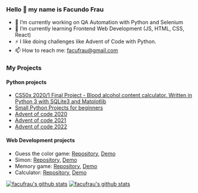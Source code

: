 ### Hello 👋 my name is Facundo Frau

- 🔭 I’m currently working on QA Automation with Python and Selenium
- 🌱 I’m currently learning Frontend Web Development (JS, HTML, CSS, React)
- ⚡ I like doing challenges like Advent of Code with Python.
- 📫 How to reach me: facufrau@gmail.com
### My Projects

#### Python projects

* [CS50x 2020/1 Final Project - Blood alcohol content calculator. Written in Python 3 with SQLite3 and Matplotlib](https://github.com/facufrau/CS50x-Final-Project)
* [Small Python Projects for beginners](https://github.com/facufrau/beginner-projects-solutions)
* [Advent of code 2020](https://github.com/facufrau/Advent-of-code-2020)
* [Advent of code 2021](https://github.com/facufrau/advent-of-code-2021)
* [Advent of code 2022](https://github.com/facufrau/advent-of-code-2022)

#### Web Development projects

* Guess the color game: [Repository](https://github.com/facufrau/guess-the-color), [Demo](https://facufrau.github.io/guess-the-color/)
* Simon: [Repository](https://github.com/facufrau/simon-dice), [Demo](https://facufrau.github.io/simon-dice/)
* Memory game: [Repository](https://github.com/facufrau/memotest), [Demo](https://facufrau.github.io/memotest/)
* Calculator: [Repository](https://github.com/facufrau/odin-calculator), [Demo](https://facufrau.github.io/odin-calculator/)



[![facufrau's github stats](https://github-readme-stats.vercel.app/api?username=facufrau&show_icons=true&theme=midnight-purple&count_private=true)](https://github.com/anuraghazra/github-readme-stats)
[![facufrau's github stats](https://github-readme-stats.vercel.app/api/top-langs?username=facufrau&layout=compact&theme=midnight-purple&count_private=true)](https://github.com/anuraghazra/github-readme-stats)

<!--
**facufrau/facufrau** is a ✨ _special_ ✨ repository because its `README.md` (this file) appears on your GitHub profile.

Here are some ideas to get you started:

- 🔭 I’m currently working on ...
- 🌱 I’m currently learning ...
- 👯 I’m looking to collaborate on ...
- 🤔 I’m looking for help with ...
- 💬 Ask me about ...
- 📫 How to reach me: ...
- 😄 Pronouns: ...
- ⚡ Fun fact: ...
-->
